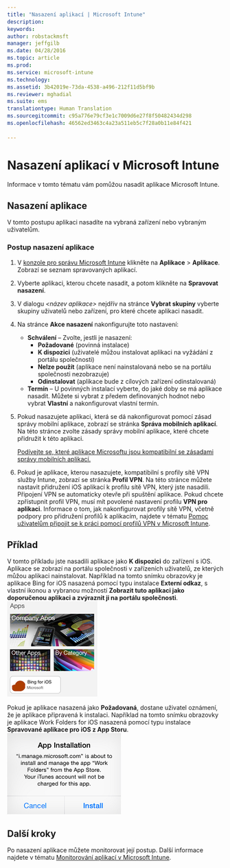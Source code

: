 ```yaml
---
title: "Nasazení aplikací | Microsoft Intune"
description: 
keywords: 
author: robstackmsft
manager: jeffgilb
ms.date: 04/28/2016
ms.topic: article
ms.prod: 
ms.service: microsoft-intune
ms.technology: 
ms.assetid: 3b42019e-73da-4538-a496-212f11d5bf9b
ms.reviewer: mghadial
ms.suite: ems
translationtype: Human Translation
ms.sourcegitcommit: c95a776e79cf3e1c7009d6e27f8f50482434d298
ms.openlocfilehash: 46562ed3463c4a23a511eb5c7f28a0b11e84f421

---
```

# Nasazení aplikací v Microsoft Intune

Informace v tomto tématu vám pomůžou nasadit aplikace Microsoft Intune.


## Nasazení aplikace
V tomto postupu aplikaci nasadíte na vybraná zařízení nebo vybraným uživatelům.

### Postup nasazení aplikace

1. V [konzole pro správu Microsoft Intune](https://manage.microsoft.com) klikněte na **Aplikace** &gt; **Aplikace**. Zobrazí se seznam spravovaných aplikací.

2.  Vyberte aplikaci, kterou chcete nasadit, a potom klikněte na **Spravovat nasazení**.

3.  V dialogu *&lt;název aplikace&gt;* nejdřív na stránce **Vybrat skupiny** vyberte skupiny uživatelů nebo zařízení, pro které chcete aplikaci nasadit.

4.  Na stránce **Akce nasazení** nakonfigurujte toto nastavení:

    - **Schválení** – Zvolte, jestli je nasazení:
        - **Požadované** (povinná instalace)
        - **K dispozici** (uživatelé můžou instalovat aplikaci na vyžádání z portálu společnosti)
        - **Nelze použít** (aplikace není nainstalovaná nebo se na portálu společnosti nezobrazuje)
        - **Odinstalovat** (aplikace bude z cílových zařízení odinstalovaná)
    - **Termín** – U povinných instalací vyberte, do jaké doby se má aplikace nasadit. Můžete si vybrat z předem definovaných hodnot nebo vybrat **Vlastní** a nakonfigurovat vlastní termín.

5. Pokud nasazujete aplikaci, která se dá nakonfigurovat pomocí zásad správy mobilní aplikace, zobrazí se stránka **Správa mobilních aplikací**. Na této stránce zvolte zásady správy mobilní aplikace, které chcete přidružit k této aplikaci.

    [Podívejte se, které aplikace Microsoftu jsou kompatibilní se zásadami správy mobilních aplikací.](https://www.microsoft.com/en-us/server-cloud/products/microsoft-intune/partners.aspx)

6. Pokud je aplikace, kterou nasazujete, kompatibilní s profily sítě VPN služby Intune, zobrazí se stránka **Profil VPN**. Na této stránce můžete nastavit přidružení iOS aplikací k profilu sítě VPN, který jste nasadili. Připojení VPN se automaticky otevře při spuštění aplikace. Pokud chcete zpřístupnit profil VPN, musí mít povolené nastavení profilu **VPN pro aplikaci**.
 Informace o tom, jak nakonfigurovat profily sítě VPN, včetně podpory pro přidružení profilů k aplikacím, najdete v tématu [Pomoc uživatelům připojit se k práci pomocí profilů VPN v Microsoft Intune](vpn-connections-in-microsoft-intune.md).

## Příklad

V tomto příkladu jste nasadili aplikace jako **K dispozici** do zařízení s iOS.
Aplikace se zobrazí na portálu společnosti v zařízeních uživatelů, ze kterých můžou aplikaci nainstalovat. Například na tomto snímku obrazovky je aplikace Bing for iOS nasazená pomocí typu instalace **Externí odkaz**, s vlastní ikonou a vybranou možností **Zobrazit tuto aplikaci jako doporučenou aplikaci a zvýraznit ji na portálu společnosti**.
    ![Dostupná aplikace pro iOS](./media/available-install-on-iOS.png)

Pokud je aplikace nasazená jako **Požadovaná**, dostane uživatel oznámení, že je aplikace připravená k instalaci. Například na tomto snímku obrazovky je aplikace Work Folders for iOS nasazená pomocí typu instalace **Spravované aplikace pro iOS z App Storu**.
    ![Požadovaná aplikace pro iOS](./media/iOS-Required-install.PNG)

## Další kroky

Po nasazení aplikace můžete monitorovat její postup. Další informace najdete v tématu [Monitorování aplikací v Microsoft Intune](monitor-apps-in-microsoft-intune.md).



<!--HONumber=Jun16_HO4-->


